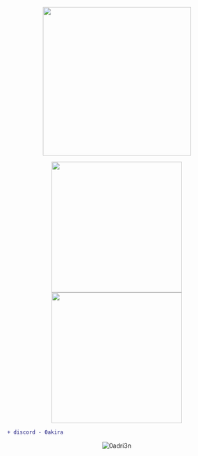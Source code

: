 <p align="center">
  <img align="center" height="341" src="https://user-images.githubusercontent.com/62818208/198573012-c9dc777a-b890-4c85-aab5-bd69e6875132.jpg"/></h2>
</p>

<p align="center">
    <img align="center" height="300" src="https://github.com/user-attachments/assets/ffbe97de-5dd2-4094-b705-c6d26d0066d4"/></h2>
    <img align="center" height="300" src="https://github.com/user-attachments/assets/8308f4bb-ed94-407c-9240-f4e211e91b29"/></h2>
</p>

```diff
+ discord - 0akira
```
<p align="center"> <img src="https://komarev.com/ghpvc/?username=0adri3n&label=Profile%20views&color=0e75b6&style=flat" alt="0adri3n" /> </p>



